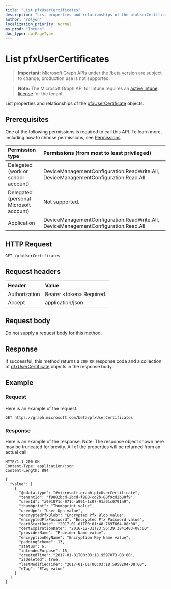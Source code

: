```yaml
---
title: "List pfxUserCertificates"
description: "List properties and relationships of the pfxUserCertificate objects."
author: "rolyon"
localization_priority: Normal
ms.prod: "Intune"
doc_type: apiPageType
---
```


# List pfxUserCertificates

> **Important:** Microsoft Graph APIs under the /beta version are subject to change; production use is not supported.

> **Note:** The Microsoft Graph API for Intune requires an [active Intune license](https://go.microsoft.com/fwlink/?linkid=839381) for the tenant.

List properties and relationships of the [pfxUserCertificate](../resources/intune-raimportcerts-pfxusercertificate.md) objects.

## Prerequisites
One of the following permissions is required to call this API. To learn more, including how to choose permissions, see [Permissions](/graph/permissions-reference).

|Permission type|Permissions (from most to least privileged)|
|:---|:---|
|Delegated (work or school account)|DeviceManagementConfiguration.ReadWrite.All, DeviceManagementConfiguration.Read.All|
|Delegated (personal Microsoft account)|Not supported.|
|Application|DeviceManagementConfiguration.ReadWrite.All, DeviceManagementConfiguration.Read.All|

## HTTP Request
<!-- {
  "blockType": "ignored"
}
-->
``` http
GET /pfxUserCertificates
```

## Request headers
|Header|Value|
|:---|:---|
|Authorization|Bearer &lt;token&gt; Required.|
|Accept|application/json|

## Request body
Do not supply a request body for this method.

## Response
If successful, this method returns a `200 OK` response code and a collection of [pfxUserCertificate](../resources/intune-raimportcerts-pfxusercertificate.md) objects in the response body.

## Example

### Request
Here is an example of the request.
``` http
GET https://graph.microsoft.com/beta/pfxUserCertificates
```

### Response
Here is an example of the response. Note: The response object shown here may be truncated for brevity. All of the properties will be returned from an actual call.
``` http
HTTP/1.1 200 OK
Content-Type: application/json
Content-Length: 894

{
  "value": [
    {
      "@odata.type": "#microsoft.graph.pfxUserCertificate",
      "tenantId": "f9882bcd-2bcd-f988-cd2b-88f9cd2b88f9",
      "userId": "a991071c-071c-a991-1c07-91a91c0791a9",
      "thumbprint": "Thumbprint value",
      "userUpn": "User Upn value",
      "encryptedPfxBlob": "Encrypted Pfx Blob value",
      "encryptedPfxPassword": "Encrypted Pfx Password value",
      "certStartDate": "2017-01-01T00:01:48.7697664-08:00",
      "certExpirationDate": "2016-12-31T23:56:39.3841403-08:00",
      "providerName": "Provider Name value",
      "encryptionKeyName": "Encryption Key Name value",
      "paddingScheme": 13,
      "status": 6,
      "intendedPurpose": 15,
      "createdTime": "2017-01-01T00:03:18.9597073-08:00",
      "isDeleted": true,
      "lastModifiedTime": "2017-01-01T00:03:18.5958204-08:00",
      "eTag": "ETag value"
    }
  ]
}
```





